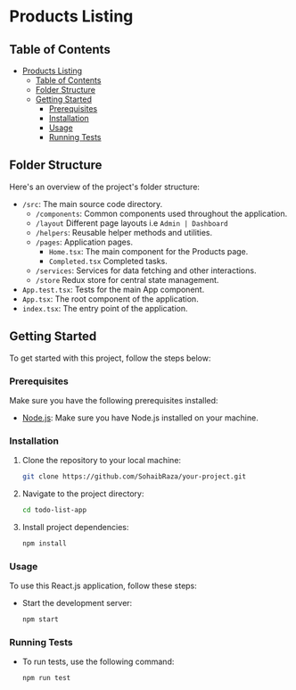 # Products Listing

## Table of Contents

- [Products Listing](#products-listing)
  - [Table of Contents](#table-of-contents)
  - [Folder Structure](#folder-structure)
  - [Getting Started](#getting-started)
    - [Prerequisites](#prerequisites)
    - [Installation](#installation)
    - [Usage](#usage)
    - [Running Tests](#running-tests)


## Folder Structure

Here's an overview of the project's folder structure:

- `/src`: The main source code directory.
  - `/components`: Common components used throughout the application.
  - `/layout` Different page layouts i.e `Admin | Dashboard`
  - `/helpers`: Reusable helper methods and utilities.
  - `/pages`: Application pages.
    - `Home.tsx`: The main component for the Products page.
    - `Completed.tsx` Completed tasks.
  - `/services`: Services for data fetching and other interactions.
  - `/store` Redux store for central state management.
- `App.test.tsx`: Tests for the main App component.
- `App.tsx`: The root component of the application.
- `index.tsx`: The entry point of the application.

## Getting Started

To get started with this project, follow the steps below:

### Prerequisites

Make sure you have the following prerequisites installed:

- [Node.js](https://nodejs.org/): Make sure you have Node.js installed on your machine.

### Installation

1. Clone the repository to your local machine:

   ```bash
   git clone https://github.com/SohaibRaza/your-project.git
   ```

2. Navigate to the project directory:

    ```bash
    cd todo-list-app
    ```

3. Install project dependencies:

    ```bash
    npm install
    ```

### Usage

To use this React.js application, follow these steps:

- Start the development server:

    ```bash
    npm start
    ```

### Running Tests

- To run tests, use the following command:

    ```bash
    npm run test
    ```
